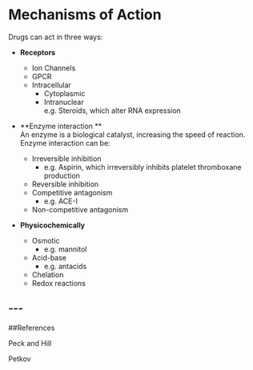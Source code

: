 # Mechanisms of Action

Drugs can act in three ways:

* **Receptors**
  * Ion Channels
  * GPCR
  * Intracellular
    * Cytoplasmic
    * Intranuclear  
      e.g. Steroids, which alter RNA expression
* **Enzyme interaction  **  
  An enzyme is a biological catalyst, increasing the speed of reaction. Enzyme interaction can be:

  * Irreversible inhibition  
    * e.g. Aspirin, which irreversibly inhibits platelet thromboxane production
  * Reversible inhibition
  * Competitive antagonism  
    * e.g. ACE-I
  * Non-competitive antagonism

* **Physicochemically**

  * Osmotic
    * e.g. mannitol
  * Acid-base
    * e.g. antacids
  * Chelation
  * Redox reactions

## ---



\#\#References

Peck and Hill

Petkov

